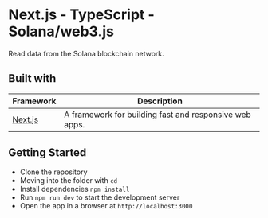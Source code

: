 # Next.js - TypeScript - Solana/web3.js

Read data from the Solana blockchain network.

## Built with

| Framework                                         | Description                                             |
| ------------------------------------------------- | ------------------------------------------------------- |
| [Next.js](https://www.npmjs.com/package/next)     | A framework for building fast and responsive web apps.  |

## Getting Started

- Clone the repository
- Moving into the folder with `cd`
- Install dependencies `npm install`
- Run `npm run dev` to start the development server
- Open the app in a browser at `http://localhost:3000`

<!-- ### Screenshots
